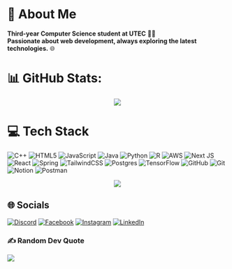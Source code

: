 # 💫 About Me
 **Third-year Computer Science student at UTEC**  👨‍💻<br> **Passionate about web development, always exploring the latest technologies.** 🌐
 
# 📊 GitHub Stats:
<div align="center">
  <img src="https://github-readme-streak-stats.herokuapp.com/?user=joaquinsalinas06&theme=vue-dark&hide_border=false"/>
</div>

# 💻 Tech Stack
![C++](https://img.shields.io/badge/c++-%2300599C.svg?style=for-the-badge&logo=c%2B%2B&logoColor=white) ![HTML5](https://img.shields.io/badge/html5-%23E34F26.svg?style=for-the-badge&logo=html5&logoColor=white) ![JavaScript](https://img.shields.io/badge/javascript-%23323330.svg?style=for-the-badge&logo=javascript&logoColor=%23F7DF1E) ![Java](https://img.shields.io/badge/java-%23ED8B00.svg?style=for-the-badge&logo=openjdk&logoColor=white) ![Python](https://img.shields.io/badge/python-3670A0?style=for-the-badge&logo=python&logoColor=ffdd54) ![R](https://img.shields.io/badge/r-%23276DC3.svg?style=for-the-badge&logo=r&logoColor=white) ![AWS](https://img.shields.io/badge/AWS-%23FF9900.svg?style=for-the-badge&logo=amazon-aws&logoColor=white) ![Next JS](https://img.shields.io/badge/Next-black?style=for-the-badge&logo=next.js&logoColor=white) ![React](https://img.shields.io/badge/react-%2320232a.svg?style=for-the-badge&logo=react&logoColor=%2361DAFB) ![Spring](https://img.shields.io/badge/spring-%236DB33F.svg?style=for-the-badge&logo=spring&logoColor=white) ![TailwindCSS](https://img.shields.io/badge/tailwindcss-%2338B2AC.svg?style=for-the-badge&logo=tailwind-css&logoColor=white) ![Postgres](https://img.shields.io/badge/postgres-%23316192.svg?style=for-the-badge&logo=postgresql&logoColor=white) ![TensorFlow](https://img.shields.io/badge/TensorFlow-%23FF6F00.svg?style=for-the-badge&logo=TensorFlow&logoColor=white) ![GitHub](https://img.shields.io/badge/github-%23121011.svg?style=for-the-badge&logo=github&logoColor=white) ![Git](https://img.shields.io/badge/git-%23F05033.svg?style=for-the-badge&logo=git&logoColor=white)  ![Notion](https://img.shields.io/badge/Notion-%23000000.svg?style=for-the-badge&logo=notion&logoColor=white) ![Postman](https://img.shields.io/badge/Postman-FF6C37?style=for-the-badge&logo=postman&logoColor=white)


<div align="center">
  <img src="https://github-readme-stats.vercel.app/api/top-langs/?username=joaquinsalinas06&theme=vue-dark&hide_border=false&include_all_commits=false&count_private=false&layout=compact"/>
</div>

## 🌐 Socials
[![Discord](https://img.shields.io/badge/Discord-%237289DA.svg?logo=discord&logoColor=white)](https://discord.gg/joaquinsalinas7858) [![Facebook](https://img.shields.io/badge/Facebook-%231877F2.svg?logo=Facebook&logoColor=white)](https://www.facebook.com/salinsuwu/) [![Instagram](https://img.shields.io/badge/Instagram-%23E4405F.svg?logo=Instagram&logoColor=white)](https://instagram.com/salinsuwu) [![LinkedIn](https://img.shields.io/badge/LinkedIn-%230077B5.svg?logo=linkedin&logoColor=white)](www.linkedin.com/in/joaquin-mauricio-salinas-salas-a19a90257) 

### ✍️ Random Dev Quote
![](https://quotes-github-readme.vercel.app/api?type=horizontal&theme=radical)
